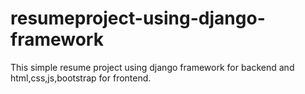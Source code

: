# resumeproject-using-django-framework
This simple resume project using django framework for backend and html,css,js,bootstrap for frontend.

